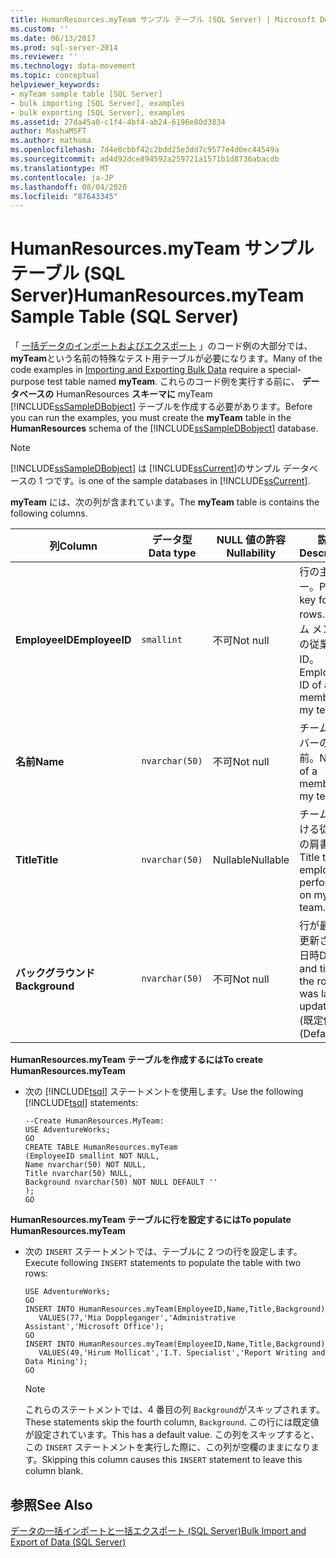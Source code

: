 ```yaml
---
title: HumanResources.myTeam サンプル テーブル (SQL Server) | Microsoft Docs
ms.custom: ''
ms.date: 06/13/2017
ms.prod: sql-server-2014
ms.reviewer: ''
ms.technology: data-movement
ms.topic: conceptual
helpviewer_keywords:
- myTeam sample table [SQL Server]
- bulk importing [SQL Server], examples
- bulk exporting [SQL Server], examples
ms.assetid: 27da45a0-c1f4-4bf4-ab24-6196e80d3834
author: MashaMSFT
ms.author: mathoma
ms.openlocfilehash: 7d4e0cbbf42c2bdd25e3dd7c9577e4d0ec44549a
ms.sourcegitcommit: ad4d92dce894592a259721a1571b1d8736abacdb
ms.translationtype: MT
ms.contentlocale: ja-JP
ms.lasthandoff: 08/04/2020
ms.locfileid: "87643345"
---
```

# <a name="humanresourcesmyteam-sample-table-sql-server"></a><span data-ttu-id="0fca2-102">HumanResources.myTeam サンプル テーブル (SQL Server)</span><span class="sxs-lookup"><span data-stu-id="0fca2-102">HumanResources.myTeam Sample Table (SQL Server)</span></span>
  <span data-ttu-id="0fca2-103">「 [一括データのインポートおよびエクスポート](bulk-import-and-export-of-data-sql-server.md) 」のコード例の大部分では、 **myTeam**という名前の特殊なテスト用テーブルが必要になります。</span><span class="sxs-lookup"><span data-stu-id="0fca2-103">Many of the code examples in [Importing and Exporting Bulk Data](bulk-import-and-export-of-data-sql-server.md) require a special-purpose test table named **myTeam**.</span></span> <span data-ttu-id="0fca2-104">これらのコード例を実行する前に、 **データベースの** HumanResources **スキーマに** myTeam [!INCLUDE[ssSampleDBobject](../../includes/sssampledbobject-md.md)] テーブルを作成する必要があります。</span><span class="sxs-lookup"><span data-stu-id="0fca2-104">Before you can run the examples, you must create the **myTeam** table in the **HumanResources** schema of the [!INCLUDE[ssSampleDBobject](../../includes/sssampledbobject-md.md)] database.</span></span>  
  
> [!NOTE]  
>  [!INCLUDE[ssSampleDBobject](../../includes/sssampledbobject-md.md)] <span data-ttu-id="0fca2-105">は [!INCLUDE[ssCurrent](../../includes/sscurrent-md.md)]のサンプル データベースの 1 つです。</span><span class="sxs-lookup"><span data-stu-id="0fca2-105">is one of the sample databases in [!INCLUDE[ssCurrent](../../includes/sscurrent-md.md)].</span></span>  
  
 <span data-ttu-id="0fca2-106">**myTeam** には、次の列が含まれています。</span><span class="sxs-lookup"><span data-stu-id="0fca2-106">The **myTeam** table is contains the following columns.</span></span>  
  
|<span data-ttu-id="0fca2-107">列</span><span class="sxs-lookup"><span data-stu-id="0fca2-107">Column</span></span>|<span data-ttu-id="0fca2-108">データ型</span><span class="sxs-lookup"><span data-stu-id="0fca2-108">Data type</span></span>|<span data-ttu-id="0fca2-109">NULL 値の許容</span><span class="sxs-lookup"><span data-stu-id="0fca2-109">Nullability</span></span>|<span data-ttu-id="0fca2-110">説明</span><span class="sxs-lookup"><span data-stu-id="0fca2-110">Description</span></span>|  
|------------|---------------|-----------------|-----------------|  
|<span data-ttu-id="0fca2-111">**EmployeeID**</span><span class="sxs-lookup"><span data-stu-id="0fca2-111">**EmployeeID**</span></span>|`smallint`|<span data-ttu-id="0fca2-112">不可</span><span class="sxs-lookup"><span data-stu-id="0fca2-112">Not null</span></span>|<span data-ttu-id="0fca2-113">行の主キー。</span><span class="sxs-lookup"><span data-stu-id="0fca2-113">Primary key for the rows.</span></span> <span data-ttu-id="0fca2-114">チーム メンバーの従業員 ID。</span><span class="sxs-lookup"><span data-stu-id="0fca2-114">Employee ID of a member of my team.</span></span>|  
|<span data-ttu-id="0fca2-115">**名前**</span><span class="sxs-lookup"><span data-stu-id="0fca2-115">**Name**</span></span>|`nvarchar(50)`|<span data-ttu-id="0fca2-116">不可</span><span class="sxs-lookup"><span data-stu-id="0fca2-116">Not null</span></span>|<span data-ttu-id="0fca2-117">チーム メンバーの名前。</span><span class="sxs-lookup"><span data-stu-id="0fca2-117">Name of a member of my team.</span></span>|  
|<span data-ttu-id="0fca2-118">**Title**</span><span class="sxs-lookup"><span data-stu-id="0fca2-118">**Title**</span></span>|`nvarchar(50)`|<span data-ttu-id="0fca2-119">Nullable</span><span class="sxs-lookup"><span data-stu-id="0fca2-119">Nullable</span></span>|<span data-ttu-id="0fca2-120">チームにおける従業員の肩書き。</span><span class="sxs-lookup"><span data-stu-id="0fca2-120">Title the employee performs on my team.</span></span>|  
|<span data-ttu-id="0fca2-121">**バックグラウンド**</span><span class="sxs-lookup"><span data-stu-id="0fca2-121">**Background**</span></span>|`nvarchar(50)`|<span data-ttu-id="0fca2-122">不可</span><span class="sxs-lookup"><span data-stu-id="0fca2-122">Not null</span></span>|<span data-ttu-id="0fca2-123">行が最後に更新された日時</span><span class="sxs-lookup"><span data-stu-id="0fca2-123">Date and time the row was last updated.</span></span> <span data-ttu-id="0fca2-124">(既定値)。</span><span class="sxs-lookup"><span data-stu-id="0fca2-124">(Default)</span></span>|  
  
 <span data-ttu-id="0fca2-125">**HumanResources.myTeam テーブルを作成するには**</span><span class="sxs-lookup"><span data-stu-id="0fca2-125">**To create HumanResources.myTeam**</span></span>  
  
-   <span data-ttu-id="0fca2-126">次の [!INCLUDE[tsql](../../includes/tsql-md.md)] ステートメントを使用します。</span><span class="sxs-lookup"><span data-stu-id="0fca2-126">Use the following [!INCLUDE[tsql](../../includes/tsql-md.md)] statements:</span></span>  
  
    ```  
    --Create HumanResources.MyTeam:   
    USE AdventureWorks;  
    GO  
    CREATE TABLE HumanResources.myTeam   
    (EmployeeID smallint NOT NULL,  
    Name nvarchar(50) NOT NULL,  
    Title nvarchar(50) NULL,  
    Background nvarchar(50) NOT NULL DEFAULT ''  
    );  
    GO  
    ```  
  
 <span data-ttu-id="0fca2-127">**HumanResources.myTeam テーブルに行を設定するには**</span><span class="sxs-lookup"><span data-stu-id="0fca2-127">**To populate HumanResources.myTeam**</span></span>  
  
-   <span data-ttu-id="0fca2-128">次の `INSERT` ステートメントでは、テーブルに 2 つの行を設定します。</span><span class="sxs-lookup"><span data-stu-id="0fca2-128">Execute following `INSERT` statements to populate the table with two rows:</span></span>  
  
    ```  
    USE AdventureWorks;  
    GO  
    INSERT INTO HumanResources.myTeam(EmployeeID,Name,Title,Background)  
       VALUES(77,'Mia Doppleganger','Administrative Assistant','Microsoft Office');  
    GO  
    INSERT INTO HumanResources.myTeam(EmployeeID,Name,Title,Background)  
       VALUES(49,'Hirum Mollicat','I.T. Specialist','Report Writing and Data Mining');  
    GO  
    ```  
  
    > [!NOTE]  
    >  <span data-ttu-id="0fca2-129">これらのステートメントでは、4 番目の列 `Background`がスキップされます。</span><span class="sxs-lookup"><span data-stu-id="0fca2-129">These statements skip the fourth column, `Background`.</span></span> <span data-ttu-id="0fca2-130">この行には既定値が設定されています。</span><span class="sxs-lookup"><span data-stu-id="0fca2-130">This has a default value.</span></span> <span data-ttu-id="0fca2-131">この列をスキップすると、この `INSERT` ステートメントを実行した際に、この列が空欄のままになります。</span><span class="sxs-lookup"><span data-stu-id="0fca2-131">Skipping this column causes this `INSERT` statement to leave this column blank.</span></span>  
  
## <a name="see-also"></a><span data-ttu-id="0fca2-132">参照</span><span class="sxs-lookup"><span data-stu-id="0fca2-132">See Also</span></span>  
 [<span data-ttu-id="0fca2-133">データの一括インポートと一括エクスポート &#40;SQL Server&#41;</span><span class="sxs-lookup"><span data-stu-id="0fca2-133">Bulk Import and Export of Data &#40;SQL Server&#41;</span></span>](bulk-import-and-export-of-data-sql-server.md)  
  
  
